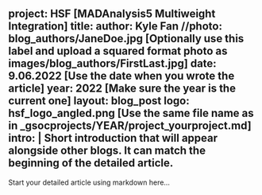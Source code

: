 project: HSF [MADAnalysis5 Multiweight Integration]
title: 
author: Kyle Fan
//photo: blog_authors/JaneDoe.jpg [Optionally use this label and upload a squared format photo as images/blog_authors/FirstLast.jpg]
date: 9.06.2022 [Use the date when you wrote the article]
year: 2022 [Make sure the year is the current one]
layout: blog_post
logo: hsf_logo_angled.png [Use the same file name as in _gsocprojects/YEAR/project_yourproject.md]
intro: |
Short introduction that will appear alongside other blogs. It can match the beginning of the detailed article.
---
Start your detailed article using markdown here…

